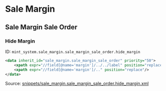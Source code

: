 # Sale Margin
## Sale Margin Sale Order  
### Hide Margin  
ID: `mint_system.sale_margin.sale_margin_sale_order.hide_margin`  
```xml
<data inherit_id="sale_margin.sale_margin_sale_order" priority="50">
    <xpath expr="//field[@name='margin']/../../label" position="replace"/>
    <xpath expr="//field[@name='margin']/.." position="replace"/>
</data>

```
Source: [snippets/sale_margin.sale_margin_sale_order.hide_margin.xml](https://github.com/Mint-System/Odoo-Build/tree/main/snippets/sale_margin.sale_margin_sale_order.hide_margin.xml)

